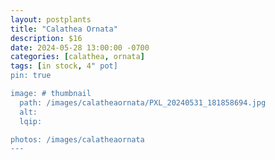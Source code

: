 ```yaml
---
layout: postplants
title: "Calathea Ornata"
description: $16
date: 2024-05-28 13:00:00 -0700
categories: [calathea, ornata]
tags: [in stock, 4" pot]
pin: true

image: # thumbnail
  path: /images/calatheaornata/PXL_20240531_181858694.jpg
  alt:
  lqip:

photos: /images/calatheaornata
---
```


